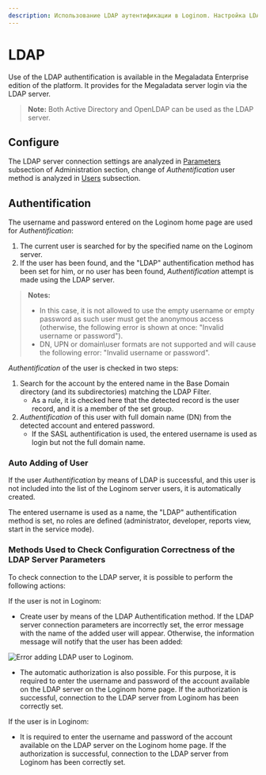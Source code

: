 ```yaml
---
description: Использование LDAP аутентификации в Loginom. Настройка LDAP аутентификации для авторизации на сервере Loginom. Автоматическое добавление пользователя. Правка подключения.
---
```

# LDAP

Use of the LDAP authentification is available in the Megaladata Enterprise edition of the platform. It provides for the Megaladata server login via the LDAP server.

> **Note:** Both Active Directory and OpenLDAP can be used as the LDAP server.

## Configure

The LDAP server connection settings are analyzed in [Parameters](./parameters.md#parametry-ldap) subsection of Administration section, change of *Authentification* user method is analyzed in [Users](./users/README.md) subsection.

## Authentification

The username and password entered on the Loginom home page are used for *Authentification*:

1. The current user is searched for by the specified name on the Loginom server.
2. If the user has been found, and the "LDAP" authentification method has been set for him, or no user has been found, *Authentification* attempt is made using the LDAP server.

> **Notes:**
>
> * In this case, it is not allowed to use the empty username or empty password as such user must get the anonymous access (otherwise, the following error is shown at once: "Invalid username or password").
> * DN, UPN or domain\user formats are not supported and will cause the following error: "Invalid username or password".

*Authentification* of the user is checked in two steps:

1. Search for the account by the entered name in the Base Domain directory (and its subdirectories) matching the LDAP Filter. 
   * As a rule, it is checked here that the detected record is the user record, and it is a member of the set group.
2. *Authentification* of this user with full domain name (DN) from the detected account and entered password.
   * If the SASL authentification is used, the entered username is used as login but not the full domain name.

### Auto Adding of User

If the user *Authentification* by means of LDAP is successful, and this user is not included into the list of the Loginom server users, it is automatically created.

The entered username is used as a name, the "LDAP" authentification method is set, no roles are defined (administrator, developer, reports view, start in the service mode).

### Methods Used to Check Configuration Correctness of the LDAP Server Parameters

To check connection to the LDAP server, it is possible to perform the following actions:

If the user is not in Loginom:

* Create user by means of the LDAP Authentification method. If the LDAP server connection parameters are incorrectly set, the error message with the name of the added user will appear. Otherwise, the information message will notify that the user has been added:

![Error adding LDAP user to Loginom.](./ldap-checkup-1.png)

* The automatic authorization is also possible. For this purpose, it is required to enter the username and password of the account available on the LDAP server on the Loginom home page. If the authorization is successful, connection to the LDAP server from Loginom has been correctly set.

If the user is in Loginom:

* It is required to enter the username and password of the account available on the LDAP server on the Loginom home page. If the authorization is successful, connection to the LDAP server from Loginom has been correctly set.

